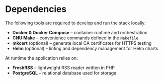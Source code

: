 # Dependencies

The following tools are required to develop and run the stack locally:

- **Docker & Docker Compose** – container runtime and orchestration
- **GNU Make** – convenience commands defined in the `Makefile`
- **mkcert** (optional) – generate local CA certificates for HTTPS testing
- **Helm** (optional) – linting and dependency management for Helm charts

At runtime the application relies on:

- **FreshRSS** – lightweight RSS reader written in PHP
- **PostgreSQL** – relational database used for storage
